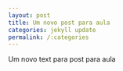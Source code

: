 ```yaml
---
layout: post
title: Um novo post para aula
categories: jekyll update
permalink: /:categories
---
```


Um novo text para  post para aula
